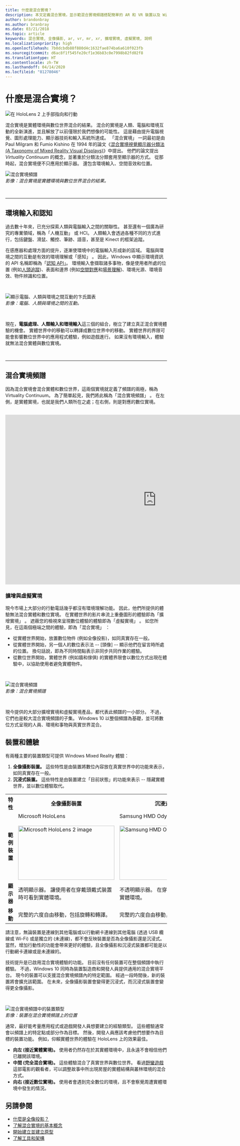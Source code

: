 ```yaml
---
title: 什麼是混合實境？
description: 本文定義混合實境，並示範混合實境頻譜搭配簡單的 AR 和 VR 裝置以及 Windows Mixed Reality 裝置 (例如 Microsoft HoloLens 和 Windows Mixed Reality 沉浸式頭戴裝置)。
author: brandonbray
ms.author: branbray
ms.date: 03/21/2018
ms.topic: article
keywords: 混合實境, 全像攝影, ar, vr, mr, xr, 擴增實境, 虛擬實境, 說明
ms.localizationpriority: high
ms.openlocfilehash: 7b0dcbdb88f880d4c1632fae874ba6a610f023fb
ms.sourcegitcommit: d6ac8f1f545fe20cf1e36b83c0e7998b82fd02f8
ms.translationtype: HT
ms.contentlocale: zh-TW
ms.lasthandoff: 04/14/2020
ms.locfileid: "81278046"
---
```

# <a name="what-is-mixed-reality"></a>什麼是混合實境？

![在 HoloLens 2 上手部指向和行動](images/02_MixedRealitySlashMixedReality.png)

混合實境是實體環境與數位世界混合的結果。 混合的實境是人類、電腦和環境互動的全新演進，並且解放了以前僅限於我們想像的可能性。 這是藉由提升電腦視覺、圖形處理能力、顯示器技術和輸入系統所達成。 「混合實境」  一詞最初是由 Paul Milgram 和 Fumio Kishino 在 1994 年的論文《[混合實境視覺顯示器分類法 (A Taxonomy of Mixed Reality Visual Displays)](https://etclab.mie.utoronto.ca/people/paul_dir/IEICE94/ieice.html)》中提出。 他們的論文提出 *Virtuality Continuum* 的概念，並著重於分類法分類套用至顯示器的方式。 從那時起，混合實境便不只應用於顯示器。 還包含環境輸入、空間音效和位置。

![混合實境頻譜](images/mixedrealityspectrum-worlds.png)<br>
*影像：混合實境是實體環境與數位世界混合的結果。*

<br>

---

## <a name="environmental-input-and-perception"></a>環境輸入和認知

過去數十年來，已充分探索人類與電腦輸入之間的關聯性。 甚至還有一個廣為研究的專業領域，稱為「人機互動」  或 HCI。 人類輸入會透過各種不同的方式進行，包括鍵盤、滑鼠、觸控、筆跡、語音，甚至是 Kinect 的框架追蹤。

在感應器和處理方面的提升，逐漸使環境中的電腦輸入形成新的區域。 電腦與環境之間的互動是有效的環境理解或「感知」  。 因此，Windows 中顯示環境資訊的 API 名稱即稱為「[認知 API」](https://docs.microsoft.com/uwp/api/Windows.Perception)。 環境輸入會擷取諸多事物，像是使用者所處的位置 (例如[人頭追蹤](coordinate-systems.md))、表面和邊界 (例如[空間對應](spatial-mapping.md)和[場景理解](scene-understanding.md))、環境光源、環境音效、物件辨識和位置。

<br>

![顯示電腦、人類與環境之間互動的卞氏圖表](images/mixed-reality-venn-diagram-300px.png)<br> 
*影像：電腦、人類與環境之間的互動。*

<br>

現在，**電腦處理、人類輸入和環境輸入**這三個的組合，樹立了建立真正混合實境體驗的機會。 實體世界中的移動可以轉譯成數位世界中的移動。 實體世界的界限可能會影響數位世界中的應用程式體驗，例如遊戲進行。 如果沒有環境輸入，體驗就無法混合實體與數位實境。<br>

<br>

---


## <a name="the-mixed-reality-spectrum"></a>混合實境頻譜

因為混合實境會混合實體和數位世界，這兩個實境就定義了頻譜的兩極，稱為 Virtuality Continuum。 為了簡單起見，我們將此稱為「混合實境頻譜」  。 在左側，是實體實境，也就是我們人類所在之處；在右側，則是對應的數位實境。

<br>

<iframe width="940" height="530" src="https://www.youtube.com/embed/_xpI0JosYUk" frameborder="0" allow="accelerometer; autoplay; encrypted-media; gyroscope; picture-in-picture" allowfullscreen></iframe>

<br>

### <a name="augmented-vs-virtual-reality"></a>擴增與虛擬實境

現今市場上大部分的行動電話幾乎都沒有環境理解功能。 因此，他們所提供的體驗無法混合實體和數位實境。 在實體世界的影片串流上重疊圖形的體驗即為「擴增實境」  。 遮蔽您的檢視來呈現數位體驗的體驗即為「虛擬實境」  。 如您所見，在這兩個極端之間的體驗，即為「混合實境」  ：
* 從實體世界開始，放置數位物件 (例如全像投影)，如同真實存在一般。
* 從實體世界開始，另一個人的數位表示法 -- [頭像] -- 顯示他們在留言時所處的位置。 換句話說，即為不同時間點表示非同步共同作業的體驗。
* 從數位世界開始，實體世界 (例如牆和傢俱) 的實體界限會以數位方式出現在體驗中，以協助使用者避免實體物件。


<br>

![混合實境頻譜](images/mixedrealityspectrum.png)<br>
*影像：混合實境頻譜*

<br>

現今提供的大部分擴增實境和虛擬實境產品，都代表此頻譜的一小部分。 不過，它們也是較大混合實境頻譜的子集。 Windows 10 以整個頻譜為基礎，並可將數位方式呈現的人員、環境和事物與真實世界混合。




## <a name="devices-and-experiences"></a>裝置和體驗


有兩種主要的裝置類型可提供 Windows Mixed Reality 體驗：
1. **全像攝影裝置。** 這些特性是由裝置將數位內容放在真實世界中的功能來表示，如同真實存在一般。
2. **沉浸式裝置。** 這些特性是由裝置建立「目前狀態」的功能來表示 -- 隱藏實體世界，並以數位體驗取代。

<table>
<tr>
<th width="30%"> 特性</th><th width="35%"> 全像攝影裝置</th><th width="35%"> 沉浸式裝置</th>
</tr><tr>
<td><strong>範例裝置</strong></td><td> Microsoft HoloLens<br><br> <img alt="Microsoft HoloLens 2 image" width="300" height="169" src="images/HoloLens2.jpg" /></td><td> Samsung HMD Odyssey+<br><br> <img alt="Samsung HMD Odyssey+ image" width="300" height="169" src="images/Samsung-HMD-Odyssey.jpg" /></td>
</tr><tr>
<td><strong>顯示器</strong></td><td> 透明顯示器。 讓使用者在穿戴頭戴式裝置時可看到實體環境。</td><td> 不透明顯示器。 在穿戴頭戴式裝置時封鎖實體環境。</td>
</tr><tr>
<td><strong>移動</strong></td><td> 完整的六度自由移動，包括旋轉和轉譯。</td><td> 完整的六度自由移動，包括旋轉和轉譯。</td>
</tr>
</table>



請注意，無論裝置是連線到其他電腦或以行動網卡連線到其他電腦 (透過 USB 纜線或 Wi-Fi) 或是獨立的 (未連線)，都不會反映裝置是否為全像攝影還是沉浸式。 當然，增加行動性的功能會帶來更好的體驗，且全像攝影和沉浸式裝置都可能是以行動網卡連線或是未連線的。


技術提升是已啟用混合實境體驗的功能。 目前沒有任何裝置可在整個頻譜中執行體驗。 不過，Windows 10 同時為裝置製造商和開發人員提供通用的混合實境平台。 現今的裝置可以支援混合實境頻譜內的特定範圍。 經過一段時間後，新的裝置將會擴充該範圍。 在未來，全像攝影裝置會變得更沉浸式，而沉浸式裝置會變得更全像攝影。

<br>

![混合實境頻譜中的裝置類型](images/Final_WhatIsMixedReality07.png)<br>
*影像：裝置在混合實境頻譜上的位置*

通常，最好能考量應用程式或遊戲開發人員想要建立的經驗類型。 這些體驗通常會以頻譜上的特定點或部分作為目標。 然後，開發人員應該考慮他們想要作為目標的裝置功能。 例如，仰賴實體世界的體驗在 HoloLens 上的效果最佳。
* **向左 (接近實體實境)。** 使用者仍然存在於其實體環境中，且永遠不會相信他們已離開該環境。
* **中間 (完全混合實境)。** 這些體驗混合了真實世界與數位世界。 看過[野蠻遊戲](https://en.wikipedia.org/wiki/Jumanji)這部電影的觀看者，可以調整故事中所出現房屋的實體結構與叢林環境的混合方式。
* **向右 (接近數位實境)。** 使用者會遇到完全數位的環境，且不會察覺周遭實體環境中發生的情況。


## <a name="see-also"></a>另請參閱

* [什麼是全像投影？](hologram.md)
* [了解混合實境的基本概念](index.md#understand-the-basics)
* [開始建立並建立原型](design.md)
* [了解工具和架構](development.md)

